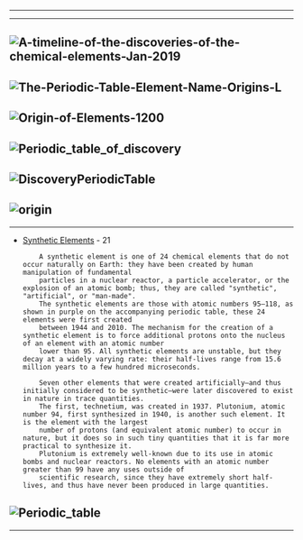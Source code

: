 ---------------------
---------------------------
![A-timeline-of-the-discoveries-of-the-chemical-elements-Jan-2019](https://i0.wp.com/www.compoundchem.com/wp-content/uploads/2019/01/A-timeline-of-the-discoveries-of-the-chemical-elements-Jan-2019.png?ssl=1)
----------------------
![The-Periodic-Table-Element-Name-Origins-L](https://www.compoundchem.com/wp-content/uploads/2016/06/The-Periodic-Table-Element-Name-Origins-L.png)
----------
![Origin-of-Elements-1200](https://2oqz471sa19h3vbwa53m33yj-wpengine.netdna-ssl.com/wp-content/uploads/2019/06/Origin-of-Elements-1200.png)
----------
![Periodic_table_of_discovery](https://upload.wikimedia.org/wikipedia/commons/6/64/Periodic_table_of_discovery.svg)
---------
![DiscoveryPeriodicTable](https://sciencenotes.org/wp-content/uploads/2015/06/DiscoveryPeriodicTable.png)
----------
![origin](https://assets.rbl.ms/18339885/origin.jpg)
----------
---------------
- [Synthetic Elements](https://en.wikipedia.org/wiki/Synthetic_element) - 21

          A synthetic element is one of 24 chemical elements that do not occur naturally on Earth: they have been created by human manipulation of fundamental 
          particles in a nuclear reactor, a particle accelerator, or the explosion of an atomic bomb; thus, they are called "synthetic", "artificial", or "man-made". 
          The synthetic elements are those with atomic numbers 95–118, as shown in purple on the accompanying periodic table, these 24 elements were first created 
          between 1944 and 2010. The mechanism for the creation of a synthetic element is to force additional protons onto the nucleus of an element with an atomic number 
          lower than 95. All synthetic elements are unstable, but they decay at a widely varying rate: their half-lives range from 15.6 million years to a few hundred microseconds.
          
          Seven other elements that were created artificially—and thus initially considered to be synthetic—were later discovered to exist in nature in trace quantities. 
          The first, technetium, was created in 1937. Plutonium, atomic number 94, first synthesized in 1940, is another such element. It is the element with the largest 
          number of protons (and equivalent atomic number) to occur in nature, but it does so in such tiny quantities that it is far more practical to synthesize it. 
          Plutonium is extremely well-known due to its use in atomic bombs and nuclear reactors. No elements with an atomic number greater than 99 have any uses outside of 
          scientific research, since they have extremely short half-lives, and thus have never been produced in large quantities.

![Periodic_table](https://upload.wikimedia.org/wikipedia/commons/a/a6/Periodic_table%2C_good_SVG.svg)
--------------------
----------------------------
